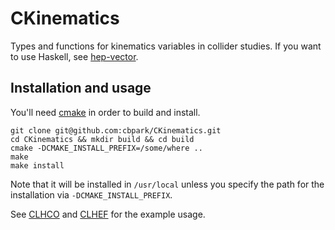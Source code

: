 CKinematics
===========

Types and functions for kinematics variables in collider studies. If you want to use Haskell, see [hep-vector](https://github.com/cbpark/hep-vector).

## Installation and usage

You'll need [cmake](http://www.cmake.org) in order to build and install.

```shell
git clone git@github.com:cbpark/CKinematics.git
cd CKinematics && mkdir build && cd build
cmake -DCMAKE_INSTALL_PREFIX=/some/where ..
make
make install
```

Note that it will be installed in `/usr/local` unless you specify the path for the installation via `-DCMAKE_INSTALL_PREFIX`.

See [CLHCO](https://github.com/cbpark/CLHCO) and [CLHEF](https://github.com/cbpark/CLHEF) for the example usage.
